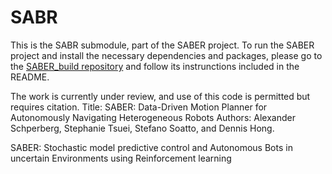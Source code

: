 # SABR
This is the SABR submodule, part of the SABER project. To run the SABER project and install the necessary dependencies and packages, please go to the [SABER_build repository](https://github.com/stephanietsuei/SABER_build) and follow its instrunctions included in the README. 

The work is currently under review, and use of this code is permitted but requires citation.
Title: SABER: Data-Driven Motion Planner for Autonomously Navigating Heterogeneous Robots
Authors: Alexander Schperberg, Stephanie Tsuei, Stefano Soatto, and Dennis Hong.

SABER: Stochastic model predictive control and Autonomous Bots in uncertain Environments using Reinforcement learning 
